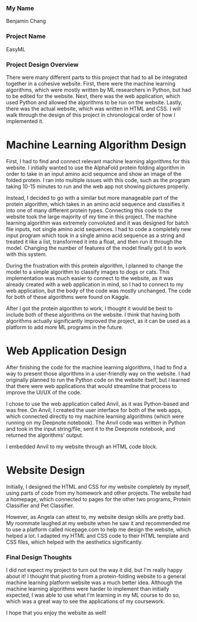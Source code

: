 ### My Name

Benjamin Chang

### Project Name

EasyML

### Project Design Overview

There were many different parts to this project that had to all be integrated together in a cohesive website. First, there were the machine learning algorithms, which were mostly written by ML researchers in Python, but had to be edited for the website. Next, there was the web application, which used Python and allowed the algorithms to be run on the website. Lastly, there was the actual website, which was written in HTML and CSS. I will walk through the design of this project in chronological order of how I implemented it.

# Machine Learning Algorithm Design

First, I had to find and connect relevant machine learning algorithms for this website. I initially wanted to use the AlphaFold protein folding algorithm in order to take in an input amino acid sequence and show an image of the folded protein. I ran into multiple issues with this code, such as the program taking 10-15 minutes to run and the web app not showing pictures properly.

Instead, I decided to go with a similar but more manageable part of the protein algorithm, which takes in an amino acid sequence and classifies it into one of many different protein types. Connecting this code to the website took the large majority of my time in this project. The machine learning algorithm was extremely convoluted and it was designed for batch file inputs, not single amino acid sequences. I had to code a completely new input program which took in a single amino acid sequence as a string and treated it like a list, transformed it into a float, and then run it through the model. Changing the number of features of the model finally got it to work with this system.

During the frustration with this protein algorithm, I planned to change the model to a simple algorithm to classify images to dogs or cats. This implementation was much easier to connect to the website, as it was already created with a web application in mind, so I had to connect to my web application, but the body of the code was mostly unchanged. The code for both of these algorithms were found on Kaggle.

After I got the protein algorithm to work, I thought it would be best to include both of these algorithms on the website. I think that having both algorithms actually significantly improved the project, as it can be used as a platform to add more ML programs in the future.

# Web Application Design

After finishing the code for the machine learning algorithms, I had to find a way to present those algorithms in a user-friendly way on the website. I had originally planned to run the Python code on the website itself, but I learned that there were web applications that would streamline that process to improve the UI/UX of the code.

I chose to use the web application called Anvil, as it was Python-based and was free. On Anvil, I created the user interface for both of the web apps, which connected directly to my machine learning algorithms (which were running on my Deepnote notebook). The Anvil code was written in Python and took in the input string/file, sent it to the Deepnote notebook, and returned the algorithms' output.

I embedded Anvil to my website through an HTML code block.

# Website Design

Initially, I designed the HTML and CSS for my website completely by myself, using parts of code from my homework and other projects. The website had a homepage, which connected to pages for the other two programs, Protein Classifier and Pet Classifier.

However, as Angela can attest to, my website design skills are pretty bad. My roommate laughed at my website when he saw it and recommended me to use a platform called nicepage.com to help me design the website, which helped a lot. I adapted my HTML and CSS code to their HTML template and CSS files, which helped with the aesthetics significantly.

### Final Design Thoughts

I did not expect my project to turn out the way it did, but I'm really happy about it! I thought that pivoting from a protein-folding website to a general machine learning platform website was a much better idea. Although the machine learning algorithms were harder to implement than initially expected, I was able to use what I'm learning in my ML course to do so, which was a great way to see the applications of my coursework.

I hope that you enjoy the website as well!